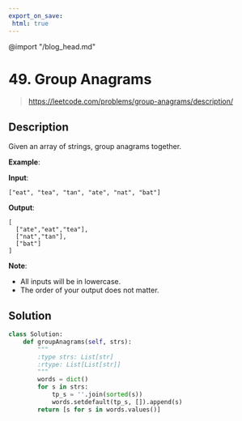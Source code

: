 ```yaml
---
export_on_save:
 html: true
---
```


@import "/blog_head.md"

# 49. Group Anagrams

> <https://leetcode.com/problems/group-anagrams/description/>

## Description

Given an array of strings, group anagrams together.

**Example**:

**Input**: 
```
["eat", "tea", "tan", "ate", "nat", "bat"]
```
**Output**:
```
[
  ["ate","eat","tea"],
  ["nat","tan"],
  ["bat"]
]
```
**Note**:

- All inputs will be in lowercase.
- The order of your output does not matter.

## Solution

```python
class Solution:
    def groupAnagrams(self, strs):
        """
        :type strs: List[str]
        :rtype: List[List[str]]
        """
        words = dict()
        for s in strs:
            tp_s = ''.join(sorted(s))
            words.setdefault(tp_s, []).append(s)
        return [s for s in words.values()]
```
